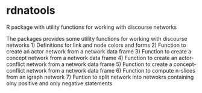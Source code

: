 # rdnatools
R package with utility functions for working with discourse networks

The packages provides some utility functions for working with discourse networks
    1) Definitions for link and node colors and forms
    2) Function to create an actor network from a network data frame
    3) Function to create a concept network from a network data frame
    4) Function to create an actor-conflict network from a network data frame
    5) Function to create a concept-conflict network from a network data frame
    6) Function to compute n-slices from an igraph network
    7) Funtion to split network into netwokrs containing olny positive and only negative statements
